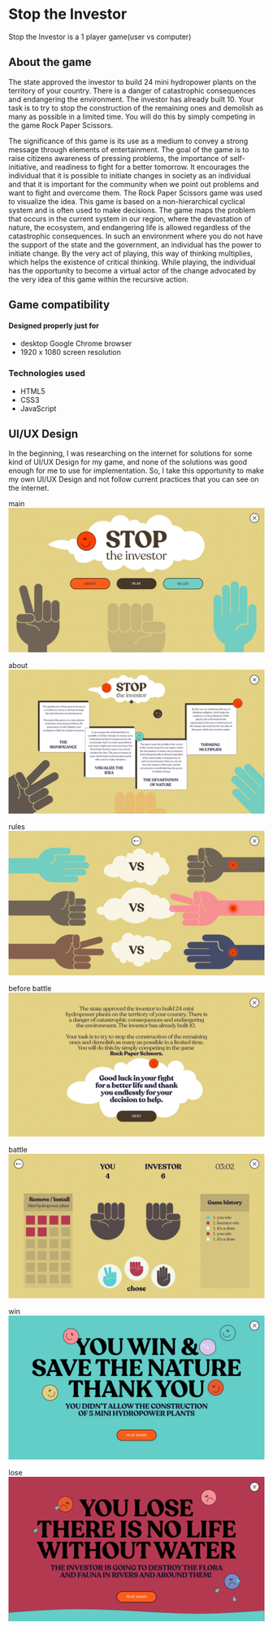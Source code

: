 # Stop the Investor


Stop the Investor is a 1 player game(user vs computer)

## About the game
The state approved the investor to build 24 mini hydropower plants on the territory of your country. There is a danger of catastrophic consequences and endangering the environment. The investor has already built 10.
Your task is to try to stop the construction of the remaining ones and demolish as many as possible in a limited time. You will do this by simply competing in the game Rock Paper Scissors.

The significance of this game is its use as a medium to convey a strong message through elements of entertainment.
The goal of the game is to raise citizens awareness of pressing problems, the importance of self-initiative, and readiness to fight for a better tomorrow.
It encourages the individual that it is possible to initiate changes in society as an individual and that it is important for the community when we point out problems and want to fight and overcome them.
The Rock Paper Scissors game was used to visualize the idea. This game is based on a non-hierarchical cyclical system and is often used to make decisions.
The game maps the problem that occurs in the current system in our region, where the devastation of nature, the ecosystem, and endangering life is allowed regardless of the catastrophic consequences. In such an environment where you do not have the support of the state and the government, an individual has the power to initiate change.
By the very act of playing, this way of thinking multiplies, which helps the existence of critical thinking. While playing, the individual has the opportunity to become a virtual actor of the change advocated by the very idea of this game within the recursive action.

## Game compatibility

#### Designed properly just for

* desktop Google Chrome browser
* 1920 x 1080 screen resolution

### Technologies used
* HTML5
* CSS3
* JavaScript

## UI/UX Design
In the beginning, I was researching on the internet for solutions for some kind of UI/UX Design for my game, and none of the solutions was good enough for me to use for implementation. So, I take this opportunity to make my own UI/UX Design and not follow current practices that you can see on the internet.

main
![](UI_UX_DESIGN/main.png)

about
![](UI_UX_DESIGN/about.png)

rules
![](UI_UX_DESIGN/rules.png)

before battle
![](UI_UX_DESIGN/beforeBattle.png)

battle
![](UI_UX_DESIGN/battle%202.png)

win
![](UI_UX_DESIGN/win.png)

lose
![](UI_UX_DESIGN/lose.png)
